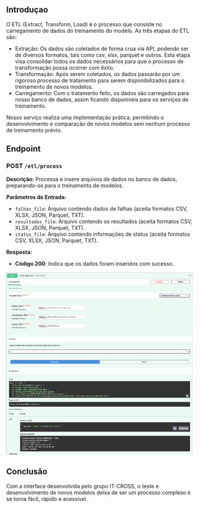 ## Introduçao

O ETL (Extract, Transform, Load) é o processo que consiste no carregamento de dados do treinamento do modelo. As três etapas do ETL são:
- Extração: Os dados são coletados de forma crua via API, podendo ser de diversos formatos, tais como csv, xlsx, parquet e outros. Esta etapa visa consolidar todos os dados necessários para que o processo de transformação possa ocorrer com êxito.
- Transformação: Após serem coletados, os dados passarão por um rigoroso processo de tratamento para serem disponibilizados para o treinamento de novos modelos.
- Carregamento: Com o tratamento feito, os dados são carregados para nosso banco de dados, assim ficando disponíveis para os serviços de treinamento.

Nosso serviço realiza uma implementação prática, permitindo o desenvolvimento e comparação de novos modelos sem nenhum processo de treinamento prévio.


## Endpoint

### POST `/etl/process`

**Descrição:** Processa e insere arquivos de dados no banco de dados, preparando-os para o treinamento de modelos.

**Parâmetros de Entrada:**
- `falhas_file`: Arquivo contendo dados de falhas (aceita formatos CSV, XLSX, JSON, Parquet, TXT).
- `resultados_file`: Arquivo contendo os resultados (aceita formatos CSV, XLSX, JSON, Parquet, TXT).
- `status_file`: Arquivo contendo informações de status (aceita formatos CSV, XLSX, JSON, Parquet, TXT).

**Resposta:**
- **Código 200**: Indica que os dados foram inseridos com sucesso.

![ETL Flow](../../../../static/img/sprint-4/image.png)


## Conclusão

Com a interface desenvolvida pelo grupo IT-CROSS, o teste e desenvolvimento de novos modelos deixa de ser um processo complexo e se torna fácil, rápido e acessível.